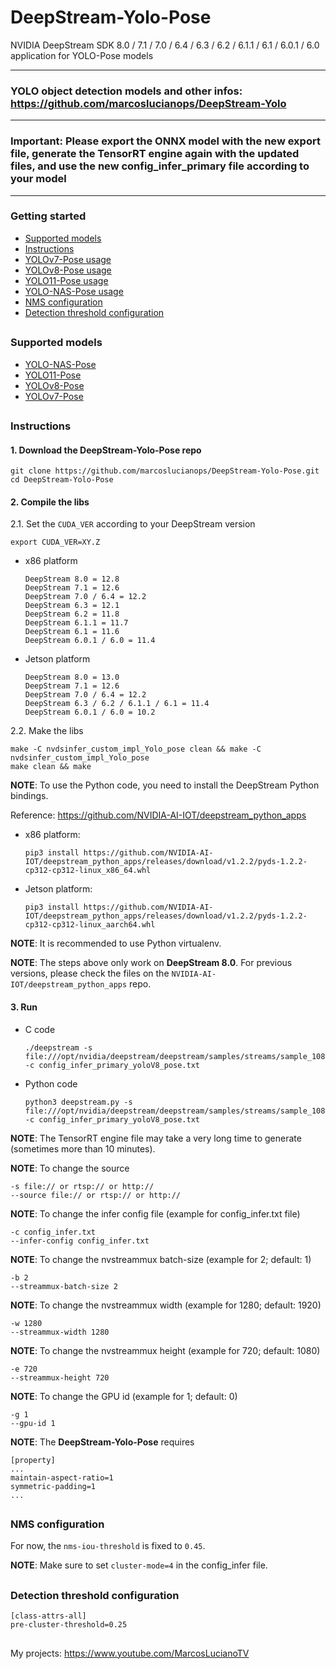 # DeepStream-Yolo-Pose

NVIDIA DeepStream SDK 8.0 / 7.1 / 7.0 / 6.4 / 6.3 / 6.2 / 6.1.1 / 6.1 / 6.0.1 / 6.0 application for YOLO-Pose models

--------------------------------------------------------------------------------------------------
### YOLO object detection models and other infos: https://github.com/marcoslucianops/DeepStream-Yolo
--------------------------------------------------------------------------------------------------
### Important: Please export the ONNX model with the new export file, generate the TensorRT engine again with the updated files, and use the new config_infer_primary file according to your model
--------------------------------------------------------------------------------------------------

### Getting started

* [Supported models](#supported-models)
* [Instructions](#basic-usage)
* [YOLOv7-Pose usage](docs/YOLOv7_Pose.md)
* [YOLOv8-Pose usage](docs/YOLOv8_Pose.md)
* [YOLO11-Pose usage](docs/YOLO11_Pose.md)
* [YOLO-NAS-Pose usage](docs/YOLONAS_Pose.md)
* [NMS configuration](#nms-configuration)
* [Detection threshold configuration](#detection-threshold-configuration)

##

### Supported models

* [YOLO-NAS-Pose](https://github.com/Deci-AI/super-gradients/blob/master/YOLONAS-POSE.md)
* [YOLO11-Pose](https://github.com/ultralytics/ultralytics)
* [YOLOv8-Pose](https://github.com/ultralytics/ultralytics)
* [YOLOv7-Pose](https://github.com/WongKinYiu/yolov7)

##

### Instructions

#### 1. Download the DeepStream-Yolo-Pose repo

```
git clone https://github.com/marcoslucianops/DeepStream-Yolo-Pose.git
cd DeepStream-Yolo-Pose
```

#### 2. Compile the libs

2.1. Set the `CUDA_VER` according to your DeepStream version

```
export CUDA_VER=XY.Z
```

* x86 platform

  ```
  DeepStream 8.0 = 12.8
  DeepStream 7.1 = 12.6
  DeepStream 7.0 / 6.4 = 12.2
  DeepStream 6.3 = 12.1
  DeepStream 6.2 = 11.8
  DeepStream 6.1.1 = 11.7
  DeepStream 6.1 = 11.6
  DeepStream 6.0.1 / 6.0 = 11.4
  ```

* Jetson platform

  ```
  DeepStream 8.0 = 13.0
  DeepStream 7.1 = 12.6
  DeepStream 7.0 / 6.4 = 12.2
  DeepStream 6.3 / 6.2 / 6.1.1 / 6.1 = 11.4
  DeepStream 6.0.1 / 6.0 = 10.2
  ```

2.2. Make the libs

```
make -C nvdsinfer_custom_impl_Yolo_pose clean && make -C nvdsinfer_custom_impl_Yolo_pose
make clean && make
```

**NOTE**: To use the Python code, you need to install the DeepStream Python bindings.

Reference: https://github.com/NVIDIA-AI-IOT/deepstream_python_apps


* x86 platform: 

  ```
  pip3 install https://github.com/NVIDIA-AI-IOT/deepstream_python_apps/releases/download/v1.2.2/pyds-1.2.2-cp312-cp312-linux_x86_64.whl
  ```

* Jetson platform:

  ```
  pip3 install https://github.com/NVIDIA-AI-IOT/deepstream_python_apps/releases/download/v1.2.2/pyds-1.2.2-cp312-cp312-linux_aarch64.whl
  ```

**NOTE**: It is recommended to use Python virtualenv.

**NOTE**: The steps above only work on **DeepStream 8.0**. For previous versions, please check the files on the `NVIDIA-AI-IOT/deepstream_python_apps` repo.

#### 3. Run

* C code

  ```
  ./deepstream -s file:///opt/nvidia/deepstream/deepstream/samples/streams/sample_1080p_h264.mp4 -c config_infer_primary_yoloV8_pose.txt
  ```

* Python code

  ```
  python3 deepstream.py -s file:///opt/nvidia/deepstream/deepstream/samples/streams/sample_1080p_h264.mp4 -c config_infer_primary_yoloV8_pose.txt
  ```

**NOTE**: The TensorRT engine file may take a very long time to generate (sometimes more than 10 minutes).

**NOTE**: To change the source

```
-s file:// or rtsp:// or http://
--source file:// or rtsp:// or http://
```

**NOTE**: To change the infer config file (example for config_infer.txt file)

```
-c config_infer.txt
--infer-config config_infer.txt
```

**NOTE**: To change the nvstreammux batch-size (example for 2; default: 1)

```
-b 2
--streammux-batch-size 2
```

**NOTE**: To change the nvstreammux width (example for 1280; default: 1920)

```
-w 1280
--streammux-width 1280
```

**NOTE**: To change the nvstreammux height (example for 720; default: 1080)

```
-e 720
--streammux-height 720
```

**NOTE**: To change the GPU id (example for 1; default: 0)

```
-g 1
--gpu-id 1
```

**NOTE**: The **DeepStream-Yolo-Pose** requires

```
[property]
...
maintain-aspect-ratio=1
symmetric-padding=1
...
```

##

### NMS configuration

For now, the `nms-iou-threshold` is fixed to `0.45`.

**NOTE**: Make sure to set `cluster-mode=4` in the config_infer file.

##

### Detection threshold configuration

```
[class-attrs-all]
pre-cluster-threshold=0.25
```

##

My projects: https://www.youtube.com/MarcosLucianoTV
